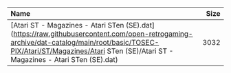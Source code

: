 |Name|Size|
|:---|---:|
|[Atari ST - Magazines - Atari STen (SE).dat](https://raw.githubusercontent.com/open-retrogaming-archive/dat-catalog/main/root/basic/TOSEC-PIX/Atari/ST/Magazines/Atari STen (SE)/Atari ST - Magazines - Atari STen (SE).dat)|3032|
